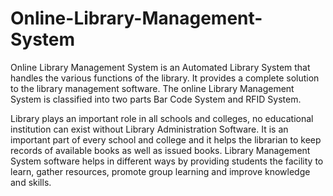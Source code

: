 # Online-Library-Management-System
Online Library Management System is an Automated Library System that handles the various functions of the library. It provides a complete solution to the library management software. The online Library Management System is classified into two parts Bar Code System and RFID System.

Library plays an important role in all schools and colleges, no educational institution can exist without Library Administration Software. It is an important part of every school and college and it helps the librarian to keep records of available books as well as issued books. Library Management System software helps in different ways by providing students the facility to learn, gather resources, promote group learning and improve knowledge and skills.
